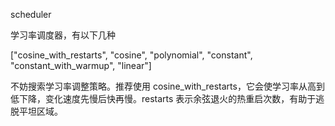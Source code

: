 scheduler

学习率调度器，有以下几种

["cosine_with_restarts", "cosine", "polynomial", "constant", "constant_with_warmup", "linear"]

不妨搜索学习率调整策略。推荐使用 cosine_with_restarts，它会使学习率从高到低下降，变化速度先慢后快再慢。restarts 表示余弦退火的热重启次数，有助于逃脱平坦区域。